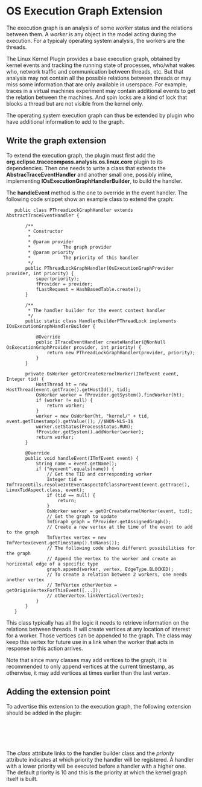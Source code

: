 # OS Execution Graph Extension

The execution graph is an analysis of some *worker* status and the
relations between them. A *worker* is any object in the model acting
during the execution. For a typicaly operating system analysis, the
workers are the threads.

The Linux Kernel Plugin provides a base execution graph, obtained by
kernel events and tracking the running state of processes, who/what
wakes who, network traffic and communication between threads, etc. But
that analysis may not contain all the possible relations between threads
or may miss some information that are only available in userspace. For
example, traces in a virtual machines experiment may contain additional
events to get the relation between the machines. And spin locks are a
kind of lock that blocks a thread but are not visible from the kernel
only.

The operating system execution graph can thus be extended by plugin who
have additional information to add to the graph.

## Write the graph extension

To extend the execution graph, the plugin must first add the
**org.eclipse.tracecompass.analysis.os.linux.core** plugin to its
dependencies. Then one needs to write a class that extends the
**AbstracTraceEventHandler** and another small one, possibly inline,
implementing **IOsExecutionGraphHandlerBuilder**, to build the handler.

The **handleEvent** method is the one to override in the event handler.
The following code snippet show an example class to extend the graph:

`   public class PThreadLockGraphHandler extends AbstractTraceEventHandler {`

`       /**`  
`        * Constructor`  
`        *`  
`        * @param provider`  
`        *            The graph provider`  
`        * @param priority`  
`        *            The priority of this handler`  
`        */`  
`       public PThreadLockGraphHandler(OsExecutionGraphProvider provider, int priority) {`  
`           super(priority);`  
`           fProvider = provider;`  
`           fLastRequest = HashBasedTable.create();`  
`       }`

`       /**`  
`        * The handler builder for the event context handler`  
`        */`  
`       public static class HandlerBuilderPThreadLock implements IOsExecutionGraphHandlerBuilder {`

`           @Override`  
`           public ITraceEventHandler createHandler(@NonNull OsExecutionGraphProvider provider, int priority) {`  
`               return new PThreadLockGraphHandler(provider, priority);`  
`           }`  
`       }`

`       private OsWorker getOrCreateKernelWorker(ITmfEvent event, Integer tid) {`  
`           HostThread ht = new HostThread(event.getTrace().getHostId(), tid);`  
`           OsWorker worker = fProvider.getSystem().findWorker(ht);`  
`           if (worker != null) {`  
`               return worker;`  
`           }`  
`           worker = new OsWorker(ht, "kernel/" + tid, event.getTimestamp().getValue()); //$NON-NLS-1$`  
`           worker.setStatus(ProcessStatus.RUN);`  
`           fProvider.getSystem().addWorker(worker);`  
`           return worker;`  
`       }`

`       @Override`  
`       public void handleEvent(ITmfEvent event) {`  
`           String name = event.getName();`  
`           if ("myevent".equals(name)) {`  
`               // Get the TID and corresponding worker`  
`               Integer tid = TmfTraceUtils.resolveIntEventAspectOfClassForEvent(event.getTrace(), LinuxTidAspect.class, event);`  
`               if (tid == null) {`  
`                   return;`  
`               }`  
`               OsWorker worker = getOrCreateKernelWorker(event, tid);`  
`               // Get the graph to update`  
`               TmfGraph graph = fProvider.getAssignedGraph();`  
`               // Create a new vertex at the time of the event to add to the graph`  
`               TmfVertex vertex = new TmfVertex(event.getTimestamp().toNanos());`  
`               // The following code shows different possibilities for the graph`  
`               // Append the vertex to the worker and create an horizontal edge of a specific type`  
`               graph.append(worker, vertex, EdgeType.BLOCKED);`  
`               // To create a relation between 2 workers, one needs another vertex`  
`               // TmfVertex otherVertex = getOriginVertexForThisEvent([...]);`  
`               // otherVertex.linkVertical(vertex);`  
`           }`  
`       }`  
`   }`

This class typically has all the logic it needs to retrieve information
on the relations between threads. It will create vertices at any
location of interest for a worker. Those vertices can be appended to the
graph. The class may keep this vertex for future use in a link when the
worker that acts in response to this action arrives.

Note that since many classes may add vertices to the graph, it is
recommended to only append vertices at the current timestamp, as
otherwise, it may add vertices at times earlier than the last vertex.

## Adding the extension point

To advertise this extension to the execution graph, the following
extension should be added in the plugin:

`   `<extension
         point="org.eclipse.tracecompass.analysis.os.linux.core.graph.handler">  
`       `<handler
           class="org.eclipse.tracecompass.incubator.internal.lttng2.ust.extras.core.pthread.PThreadLockGraphHandler$HandlerBuilderPThreadLock"
            priority="10">  
`       `</handler>  
`   `</extension>

The *class* attribute links to the handler builder class and the
*priority* attribute indicates at which priority the handler will be
registered. A handler with a lower priority will be executed before a
handler with a higher one. The default priority is 10 and this is the
priority at which the kernel graph itself is built.
